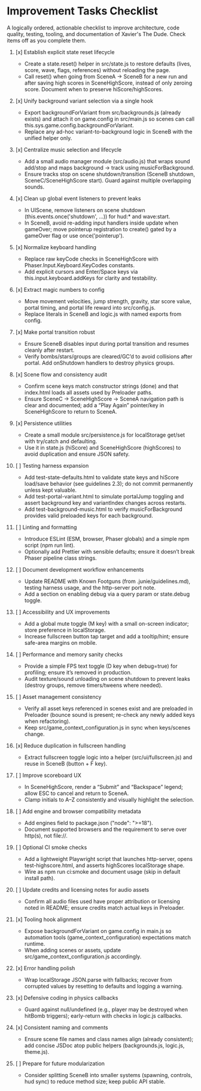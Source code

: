# Improvement Tasks Checklist

A logically ordered, actionable checklist to improve architecture, code quality, testing, tooling, and documentation of Xavier's The Dude. Check items off as you complete them.

1. [x] Establish explicit state reset lifecycle
   - Create a state.reset() helper in src/state.js to restore defaults (lives, score, wave, flags, references) without reloading the page.
   - Call reset() when going from SceneA -> SceneB for a new run and after saving high scores in SceneHighScore, instead of only zeroing score. Document when to preserve hiScore/highScores.

2. [x] Unify background variant selection via a single hook
   - Export backgroundForVariant from src/backgrounds.js (already exists) and attach it on game.config in src/main.js so scenes can call this.sys.game.config.backgroundForVariant.
   - Replace any ad-hoc variant-to-background logic in SceneB with the unified helper only.

3. [x] Centralize music selection and lifecycle
   - Add a small audio manager module (src/audio.js) that wraps sound add/stop and maps background -> track using musicForBackground.
   - Ensure tracks stop on scene shutdown/transition (SceneB shutdown, SceneC/SceneHighScore start). Guard against multiple overlapping sounds.

4. [x] Clean up global event listeners to prevent leaks
   - In UIScene, remove listeners on scene shutdown (this.events.once('shutdown', ...)) for hud:* and wave:start.
   - In SceneB, avoid re-adding input handlers inside update when gameOver; move pointerup registration to create() gated by a gameOver flag or use once('pointerup').

5. [x] Normalize keyboard handling
   - Replace raw keyCode checks in SceneHighScore with Phaser.Input.Keyboard.KeyCodes constants.
   - Add explicit cursors and Enter/Space keys via this.input.keyboard.addKeys for clarity and testability.

6. [x] Extract magic numbers to config
   - Move movement velocities, jump strength, gravity, star score value, portal timing, and portal life reward into src/config.js.
   - Replace literals in SceneB and logic.js with named exports from config.

7. [x] Make portal transition robust
   - Ensure SceneB disables input during portal transition and resumes cleanly after restart.
   - Verify bombs/stars/groups are cleared/GC’d to avoid collisions after portal. Add onShutdown handlers to destroy physics groups.

8. [x] Scene flow and consistency audit
   - Confirm scene keys match constructor strings (done) and that index.html loads all assets used by Preloader paths.
   - Ensure SceneC -> SceneHighScore -> SceneA navigation path is clear and documented; add a “Play Again” pointer/key in SceneHighScore to return to SceneA.

9. [x] Persistence utilities
   - Create a small module src/persistence.js for localStorage get/set with try/catch and defaulting.
   - Use it in state.js (hiScore) and SceneHighScore (highScores) to avoid duplication and ensure JSON safety.

10. [ ] Testing harness expansion
    - Add test-state-defaults.html to validate state keys and hiScore load/save behavior (see guidelines 2.3); do not commit permanently unless kept valuable.
    - Add test-portal-variant.html to simulate portalJump toggling and assert background key and variantIndex changes across restarts.
    - Add test-background-music.html to verify musicForBackground provides valid preloaded keys for each background.

11. [ ] Linting and formatting
    - Introduce ESLint (ESM, browser, Phaser globals) and a simple npm script (npm run lint).
    - Optionally add Prettier with sensible defaults; ensure it doesn’t break Phaser pipeline class strings.

12. [ ] Document development workflow enhancements
    - Update README with Known Footguns (from .junie/guidelines.md), testing harness usage, and the http-server port note.
    - Add a section on enabling debug via a query param or state.debug toggle.

13. [ ] Accessibility and UX improvements
    - Add a global mute toggle (M key) with a small on-screen indicator; store preference in localStorage.
    - Increase fullscreen button tap target and add a tooltip/hint; ensure safe-area margins on mobile.

14. [ ] Performance and memory sanity checks
    - Provide a simple FPS text toggle (D key when debug=true) for profiling; ensure it’s removed in production.
    - Audit texture/sound unloading on scene shutdown to prevent leaks (destroy groups, remove timers/tweens where needed).

15. [ ] Asset management consistency
    - Verify all asset keys referenced in scenes exist and are preloaded in Preloader (bounce sound is present; re-check any newly added keys when refactoring).
    - Keep src/game_context_configuration.js in sync when keys/scenes change.

16. [x] Reduce duplication in fullscreen handling
    - Extract fullscreen toggle logic into a helper (src/ui/fullscreen.js) and reuse in SceneB (button + F key).

17. [ ] Improve scoreboard UX
    - In SceneHighScore, render a “Submit” and “Backspace” legend; allow ESC to cancel and return to SceneA.
    - Clamp initials to A–Z consistently and visually highlight the selection.

18. [ ] Add engine and browser compatibility metadata
    - Add engines field to package.json ("node": ">=18").
    - Document supported browsers and the requirement to serve over http(s), not file://.

19. [ ] Optional CI smoke checks
    - Add a lightweight Playwright script that launches http-server, opens test-highscore.html, and asserts highScores localStorage shape.
    - Wire as npm run ci:smoke and document usage (skip in default install path).

20. [ ] Update credits and licensing notes for audio assets
    - Confirm all audio files used have proper attribution or licensing noted in README; ensure credits match actual keys in Preloader.

21. [x] Tooling hook alignment
    - Expose backgroundForVariant on game.config in main.js so automation tools (game_context_configuration) expectations match runtime.
    - When adding scenes or assets, update src/game_context_configuration.js accordingly.

22. [x] Error handling polish
    - Wrap localStorage JSON.parse with fallbacks; recover from corrupted values by resetting to defaults and logging a warning.

23. [x] Defensive coding in physics callbacks
    - Guard against null/undefined (e.g., player may be destroyed when hitBomb triggers); early-return with checks in logic.js callbacks.

24. [x] Consistent naming and comments
    - Ensure scene file names and class names align (already consistent); add concise JSDoc atop public helpers (backgrounds.js, logic.js, theme.js).

25. [ ] Prepare for future modularization
    - Consider splitting SceneB into smaller systems (spawning, controls, hud sync) to reduce method size; keep public API stable.
